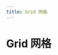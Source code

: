 ```yaml
---
title: Grid 网格
---
```

# Grid 网格 

<ClientOnly>
  <grid-demo></grid-demo>
</ClientOnly>

<row-attributes></row-attributes>
<col-attributes></col-attributes>
